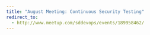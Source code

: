 ```yaml
---
title: "August Meeting: Continuous Security Testing"
redirect_to:
  - http://www.meetup.com/sddevops/events/189958462/
---
```

